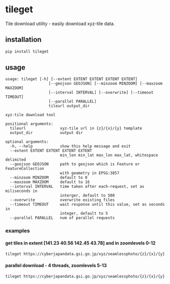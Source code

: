 # tileget

Tile download utility - easily download xyz-tile data.

## installation

```sh
pip install tileget
```

## usage

```
usage: tileget [-h] [--extent EXTENT EXTENT EXTENT EXTENT]
                   [--geojson GEOJSON] [--minzoom MINZOOM] [--maxzoom MAXZOOM]
                   [--interval INTERVAL] [--overwrite] [--timeout TIMEOUT]
                   [--parallel PARALLEL]
                   tileurl output_dir

xyz-tile download tool

positional arguments:
  tileurl               xyz-tile url in {z}/{x}/{y} template
  output_dir            output dir

optional arguments:
  -h, --help            show this help message and exit
  --extent EXTENT EXTENT EXTENT EXTENT
                        min_lon min_lat max_lon max_lat, whitespace delimited
  --geojson GEOJSON     path to geojson which is Feature or FeatureCollection
                        with geometry in EPSG:3857
  --minzoom MINZOOM     default to 0
  --maxzoom MAXZOOM     default to 16
  --interval INTERVAL   time taken after each-request, set as miliseconds in
                        interger, default to 500
  --overwrite           overwrite existing files
  --timeout TIMEOUT     wait response until this value, set as seconds in
                        integer, default to 5
  --parallel PARALLEL   num of parallel requests
```

### examples

#### get tiles in extent [141.23 40.56 142.45 43.78] and in zoomlevels 0-12


```sh
tileget https://cyberjapandata.gsi.go.jp/xyz/seamlessphoto/{z}/{x}/{y}.jpg ./output_dir --extent 141.23 40.56 142.45 43.78 --maxzoom 12
```

#### parallel download - 4 threads, zoomlevels 5-13

```sh
tileget https://cyberjapandata.gsi.go.jp/xyz/seamlessphoto/{z}/{x}/{y}.jpg ./output_dir --extent 141.23 40.56 142.45 43.78 --minzoom 5 --maxzoom 13 --parallel 4
```